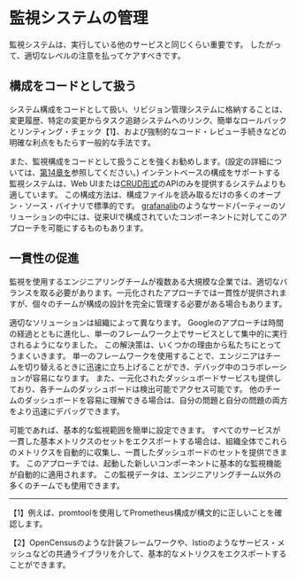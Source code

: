 # 監視システムの管理

監視システムは、実行している他のサービスと同じくらい重要です。
したがって、適切なレベルの注意を払ってケアすべきです。

## 構成をコードとして扱う

システム構成をコードとして扱い、リビジョン管理システムに格納することは、変更履歴、特定の変更からタスク追跡システムへのリンク、簡単なロールバックとリンティング・チェック【1】、および強制的なコード・レビュー手続きなどの明確な利点をもたらす一般的な手法です。

また、監視構成をコードとして扱うことを強くお勧めします。(設定の詳細については、[第14章を](../../../part02/14_configuration-degign-and-best-practices/README.md)参照してください。)
インテントベースの構成をサポートする監視システムは、Web UIまたは[CRUD形式](http://bit.ly/1G4WdV1)のAPIのみを提供するシステムよりも適しています。
この構成方法は、構成ファイルを読み取るだけの多くのオープン・ソース・バイナリで標準的です。
[grafanalib](http://bit.ly/2so5Wrx)のようなサードパーティーのソリューションの中には、従来UIで構成されていたコンポーネントに対してこのアプローチを可能にするものもあります。

## 一貫性の促進

監視を使用するエンジニアリングチームが複数ある大規模な企業では、適切なバランスを取る必要があります。一元化されたアプローチでは一貫性が提供されますが、個々のチームが構成の設計を完全に管理する必要がある場合もあります。

適切なソリューションは組織によって異なります。
Googleのアプローチは時間の経過とともに進化し、単一のフレームワーク上でサービスとして集中的に実行されるようになりました。
この解決策は、いくつかの理由から私たちにとってうまくいきます。
単一のフレームワークを使用することで、エンジニアはチームを切り替えるときに迅速に立ち上げることができ、デバッグ中のコラボレーションが容易になります。
また、一元化されたダッシュボードサービスも提供しており、各チームのダッシュボードは検出可能でアクセス可能です。
他のチームのダッシュボードを容易に理解できる場合は、自分の問題と自分の問題の両方をより迅速にデバッグできます。

可能であれば、基本的な監視範囲を簡単に設定できます。
すべてのサービスが一貫した基本メトリクスのセットをエクスポートする場合は、組織全体でこれらのメトリクスを自動的に収集し、一貫したダッシュボードのセットを提供できます。
このアプローチでは、起動した新しいコンポーネントに基本的な監視機能が自動的に適用されます。
この監視データは、エンジニアリングチーム以外の多くのチームでも使用できます。

----------
【1】例えば、promtoolを使用してPrometheus構成が構文的に正しいことを確認します。

【2】OpenCensusのような計装フレームワークや、Istioのようなサービス・メッシュなどの共通ライブラリを介して、基本的なメトリクスをエクスポートすることができます。
